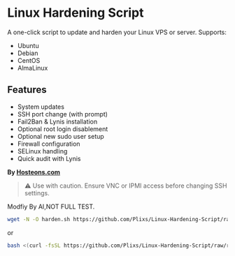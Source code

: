 # Linux Hardening Script

A one-click script to update and harden your Linux VPS or server. Supports:

- Ubuntu
- Debian
- CentOS
- AlmaLinux

## Features

- System updates
- SSH port change (with prompt)
- Fail2Ban & Lynis installation
- Optional root login disablement
- Optional new sudo user setup
- Firewall configuration
- SELinux handling
- Quick audit with Lynis

**By [Hosteons.com](https://hosteons.com)**

> ⚠️ Use with caution. Ensure VNC or IPMI access before changing SSH settings.

Modfiy By AI,NOT FULL TEST.

```bash
wget -N -O harden.sh https://github.com/Plixs/Linux-Hardening-Script/raw/refs/heads/main/harden.sh && bash harden.sh
```

or

```bash
bash <(curl -fsSL https://github.com/Plixs/Linux-Hardening-Script/raw/refs/heads/main/harden.sh)
```
